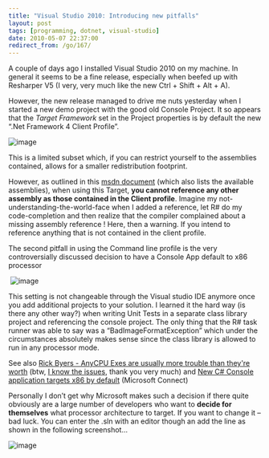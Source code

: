 ```yaml
---
title: "Visual Studio 2010: Introducing new pitfalls"
layout: post
tags: [programming, dotnet, visual-studio]
date: 2010-05-07 22:37:00
redirect_from: /go/167/
---
```


A couple of days ago I installed Visual Studio 2010 on my machine. In general it seems to be a fine release, especially when beefed up with Resharper V5 (I very, very much like the new Ctrl + Shift + Alt + A).

However, the new release managed to drive me nuts yesterday when I started a new demo project with the good old Console Project. It so appears that the _Target Framework_ set in the Project properties is by default the new “.Net Framework 4 Client Profile”. 

![image](http://realfiction.net/files/image_3.png "image") 

This is a limited subset which, if you can restrict yourself to the assemblies contained, allows for a smaller redistribution footprint.

However, as outlined in this [msdn document](http://msdn.microsoft.com/en-gb/library/cc656912.aspx) (which also lists the available assemblies), when using this Target, **you cannot reference any other assembly as those contained in the Client profile**. Imagine my not-understanding-the-world-face when I added a reference, let R# do my code-completion and then realize that the compiler complained about a missing assembly reference ! Here, then a warning. If you intend to reference anything that is not contained in the client profile.

The second pitfall in using the Command line profile is the very controversially discussed decision to have a Console App default to x86 processor

&nbsp;![image](http://realfiction.net/files/image_063ac2d2-5e6a-4e49-a5b4-391b8297e427.png "image") 

This setting is not changeable through the Visual studio IDE anymore once you add additional projects to your solution. I learned it the hard way (is there any other way?) when writing Unit Tests in a separate class library project and referencing the console project. The only thing that the R# task runner was able to say was a “BadImageFormatException” which under the circumstances absolutely makes sense since the class library is allowed to run in any processor mode. 

See also [Rick Byers - AnyCPU Exes are usually more trouble than they're worth](http://blogs.msdn.com/rmbyers/archive/2009/06/08/anycpu-exes-are-usually-more-trouble-then-they-re-worth.aspx) (btw, [I know the issues](/go/153), thank you very much) and [New C# Console application targets x86 by default](http://connect.microsoft.com/VisualStudio/feedback/details/455103/new-c-console-application-targets-x86-by-default) (Microsoft Connect)

Personally I don’t get why Microsoft makes such a decision if there quite obviously are a large number of developers who want to **decide for themselves** what processor architecture to target. If you want to change it – bad luck. You can enter the .sln with an editor though an add the line as shown in the following screenshot...

![image](http://realfiction.net/files/image_b4b6799f-0ce4-4b72-b03b-17df7e356909.png "image")